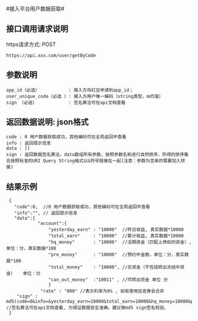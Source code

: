 #接入平台用户数据获取#

## 接口调用请求说明 ##

https请求方式: POST

    https://api.xxx.com/user/getByCode

## 参数说明 ##
	
    app_id（必选）           : 接入方向红豆申请到app_id； 
    user_unique_code（必选 ）: 接入方用户唯一编码（string类型，md5值）
    sign （必选）            : 签名算法可在api文档查看 


## 返回数据说明: json格式 ##
    code : 0 用户数据获取成功，其他编码可在全局返回中查看 
    info : 返回提示信息
    data : []
    sign : 返回数据签名算法，data数组所有参数，按照参数名称进行自然排序，所得的排序集合按照标准的URI Query String格式以&符号链接在一起(注意：参数为空串的需要加入拼接)
  

## 结果示例 ##

     {
       "code":0,  //0 用户数据获取成功，其他编码可在全局返回中查看 
       "info":"", // 返回提示信息
       "data":{ 
                "account":{
                    "yesterday_earn" : "10000"  //昨日收益, 真实数据*10000
                    "total_earn"     : "10000"  //累计收益, 真实数据*10000
                    "hq_money"       : "10000"  //活期资金（匹配上债权的资金）, 单位：分，真实数据*100
                    "pre_money"      : "10000"  //预约中金额，单位：分，真实数据*100
                    "total_money"    : "10000", //总资金（不包括转出冻结中资金）   单位：分  
                    "can_out_money"  :"10011" , //可转出资金 单位 分
                    }
                 "rate" : "800" //表示利率为8% , 如有使用加息券会合并
        "sign" : md5(code=0&info=&yesterday_earn=10000&total_earn=10000&hq_money=10000&pre_money=10000&APP_SECRET) //签名算法可在api文档查看, 为保证数据安全准确，建议做md5 sign签名校验。             
     }
 
 
